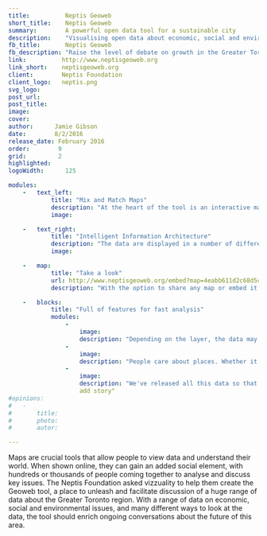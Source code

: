 ```yaml
---
title:          Neptis Geoweb
short_title:    Neptis Geoweb
summary:        A powerful open data tool for a sustainable city
description:    "Visualising open data about economic, social and environmental issues for the Greater Toronto region"
fb_title:       Neptis Geoweb
fb_description: "Raise the level of debate on growth in the Greater Toronto region"
link:          http://www.neptisgeoweb.org
link_short:    neptisgeoweb.org
client:        Neptis Foundation
client_logo:   neptis.png
svg_logo:    
post_url:    
post_title:  
image:       
cover:       
author:      Jamie Gibson
date:        8/2/2016
release_date: February 2016
order:        9
grid:         2       
highlighted: 
logoWidth:		125

modules:
	- 	text_left: 
			title: "Mix and Match Maps"
			description: "At the heart of the tool is an interactive map where you can create custom maps from the huge range of economic, social and environmental data assembled by the Neptis Foundation. See how planned infrastructure development could affect protected areas and prime agricultural lands, or how population density has evolved in last few decades. We finished it with little details, like being able to change the transparency of each layer or automatically zooming to an area when certain local-scale layers are selected, to ensure a great experience."
			image:

	- 	text_right:
			title: "Intelligent Information Architecture"
 			description: "The data are displayed in a number of different ways, taking inspiration from the various concerns people may relate to most strongly. On the map the data layers are arranged in an intuitive order and revealed progressively, so it's easy to find the information you need . People also feel a strong connection to certain places or certain themes, so we added Profiles and Topics pages to provide different hooks into the same data."
			image: 

	- 	map:
			title: "Take a look"
			url: http://www.neptisgeoweb.org/embed?map=4eabb611d2c68d5c8fb7
			description: "With the option to share any map or embed it in your own website, you're only a few clicks away from telling the world what you've found out"

    -   blocks:
            title: "Full of features for fast analysis"
            modules:
                - 
                    image:
                    description: "Depending on the layer, the data may be shown in a number of different ways on the map. So you can customise your map and show the most important layers more prominently, we've added a feature allowing you to change the transparency of some of the layers. Try it out now and tell us what you think!"
                - 
                    image:
                    description: "People care about places. Whether it's the great outdoors of the Greenbelt, their own backyard or where they work, spaces matter. To tap into this area of concern we've created profile pages where you can see all the key data, from population to the job market and types of dwellings."
                - 
                    image:
                    description: "We've released all this data so that the people of the Greater Toronto Region can learn more about their world. With the add story feature, we've tried to give this diverse population the opportunity to share their findings and spark conversations about the key issues affecting the region."
                    add story"
#opinions:
#	-
#		title:
#		photo:
#		autor:

---
```


Maps are crucial tools that allow people to view data and understand their world. When shown online, they can gain an added social element, with hundreds or thousands of people coming together to analyse and discuss key issues. The Neptis Foundation asked vizzuality to help them create the Geoweb tool, a place to unleash and facilitate discussion of a huge range of data about the Greater Toronto region. With a range of data on economic, social and environmental issues, and many different ways to look at the data, the tool should enrich ongoing conversations about the future of this area. 